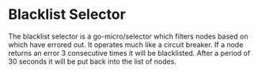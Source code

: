 # Blacklist Selector

The blacklist selector is a go-micro/selector which filters nodes based on which have errored out. 
It operates much like a circuit breaker. If a node returns an error 3 consecutive times it will 
be blacklisted. After a period of 30 seconds it will be put back into the list of nodes.
